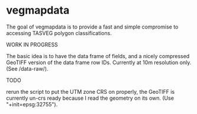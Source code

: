 
<!-- README.md is generated from README.Rmd. Please edit that file -->
vegmapdata
==========

The goal of vegmapdata is to provide a fast and simple compromise to accessing TASVEG polygon classifications.

WORK IN PROGRESS

The basic idea is to have the data frame of fields, and a nicely compressed GeoTIFF version of the data frame row IDs. Currently at 10m resolution only. (See /data-raw/).

TODO

rerun the script to put the UTM zone CRS on properly, the GeoTIFF is currently un-crs ready because I read the geometry on its own. (Use "+init=epsg:32755").
